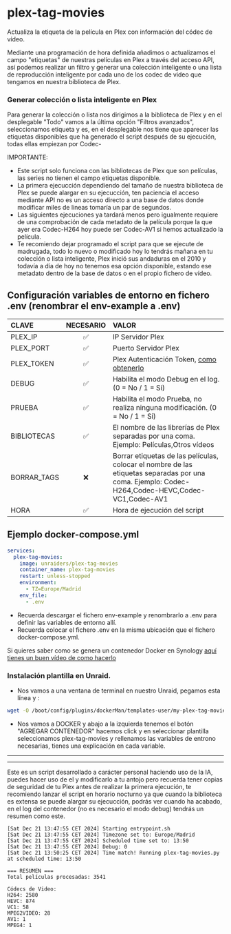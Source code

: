 # plex-tag-movies
Actualiza la etiqueta de la película en Plex con información del códec de vídeo.

Mediante una programación de hora definida añadimos o actualizamos el campo "etiquetas" de nuestras películas en Plex a través del acceso API, así podemos realizar un filtro y generar una colección inteligente o una lista de reproducción inteligente por cada uno de los codec de video que tengamos en nuestra biblioteca de Plex.

### Generar colección o lista inteligente en Plex
Para generar la colección o lista nos dirigimos a la biblioteca de Plex y en el desplegable "Todo" vamos a la última opción "Filtros avanzados", seleccionamos etiqueta y es, en el desplegable nos tiene que aparecer las etiquetas disponibles que ha generado el script después de su ejecución, todas ellas empiezan por Codec-

IMPORTANTE: 

- Este script solo funciona con las bibliotecas de Plex que son películas, las series no tienen el campo etiquetas disponible.
- La primera ejecucción dependiendo del tamaño de nuestra biblioteca de Plex se puede alargar en su ejecucción, ten paciencia el acceso mediante API no es un acceso directo a una base de datos donde modificar miles de lineas tomaría un par de segundos.
- Las siguientes ejecuciones ya tardará menos pero igualmente requiere de una comprobación de cada metadato de la película porque la que ayer era Codec-H264 hoy puede ser Codec-AV1 si hemos actualizado la película.
- Te recomiendo dejar programado el script para que se ejecute de madrugada, todo lo nuevo o modificado hoy lo tendrás mañana en tu colección o lista inteligente, Plex inició sus andaduras en el 2010 y todavía a día de hoy no tenemos esa opción disponible, estando ese metadato dentro de la base de datos o en el propio fichero de vídeo. 

## Configuración variables de entorno en fichero .env (renombrar el env-example a .env)

| CLAVE  | NECESARIO | VALOR |
|:------------- |:---------------:| :-------------|
|PLEX_IP |✅| IP Servidor Plex |
|PLEX_PORT |✅| Puerto Servidor Plex |
|PLEX_TOKEN |✅| Plex Autenticación Token, [como obtenerlo](https://support.plex.tv/articles/204059436-finding-an-authentication-token-x-plex-token/) |
|DEBUG |✅| Habilita el modo Debug en el log. (0 = No / 1 = Si) |
|PRUEBA |✅| Habilita el modo Prueba, no realiza ninguna modificación. (0 = No / 1 = Si) |
|BIBLIOTECAS |✅| El nombre de las librerías de Plex separadas por una coma. Ejemplo: Películas,Otros vídeos |
|BORRAR_TAGS |❌| Borrar etiquetas de las películas, colocar el nombre de las etiquetas separadas por una coma. Ejemplo: Codec-H264,Codec-HEVC,Codec-VC1,Codec-AV1 |
|HORA |✅| Hora de ejecución del script|



## Ejemplo docker-compose.yml
```yaml
services:
  plex-tag-movies:
    image: unraiders/plex-tag-movies
    container_name: plex-tag-movies
    restart: unless-stopped
    environment:
      - TZ=Europe/Madrid
    env_file:
      - .env
```

- Recuerda descargar el fichero env-example y renombrarlo a .env para definir las variables de entorno allí.
- Recuerda colocar el fichero .env en la misma ubicación que el fichero docker-compose.yml.

Si quieres saber como se genera un contenedor Docker en Synology [aquí tienes un buen vídeo de como hacerlo](https://youtu.be/iEJGtYO0q70?si=QnlA5Qd17TxfRU0B)

### Instalación plantilla en Unraid.
- Nos vamos a una ventana de terminal en nuestro Unraid, pegamos esta línea y <enter>:
```sh
wget -O /boot/config/plugins/dockerMan/templates-user/my-plex-tag-movies.xml https://raw.githubusercontent.com/unraiders/plex-tag-movies/refs/heads/main/my-plex-tag-movies.xml
```
- Nos vamos a DOCKER y abajo a la izquierda tenemos el botón "AGREGAR CONTENEDOR" hacemos click y en seleccionar plantilla seleccionamos plex-tag-movies y rellenamos las variables de entrono necesarias, tienes una explicación en cada variable.

---
---

Este es un script desarrollado a carácter personal haciendo uso de la IA, puedes hacer uso de el y modificarlo a tu antojo pero recuerda tener copias de seguridad de tu Plex antes de realizar la primera ejecución, te recomiendo lanzar el script en horario nocturno ya que cuando la biblioteca es extensa se puede alargar su ejecucción, podrás ver cuando ha acabado, en el log del contenedor (no es necesario el modo debug) tendrás un resumen como este.

```log
[Sat Dec 21 13:47:55 CET 2024] Starting entrypoint.sh
[Sat Dec 21 13:47:55 CET 2024] Timezone set to: Europe/Madrid
[Sat Dec 21 13:47:55 CET 2024] Scheduled time set to: 13:50
[Sat Dec 21 13:47:55 CET 2024] Debug: 0
[Sat Dec 21 13:50:25 CET 2024] Time match! Running plex-tag-movies.py at scheduled time: 13:50

=== RESUMEN ===
Total películas procesadas: 3541

Códecs de Video:
H264: 2580
HEVC: 874
VC1: 58
MPEG2VIDEO: 28
AV1: 1
MPEG4: 1
```
